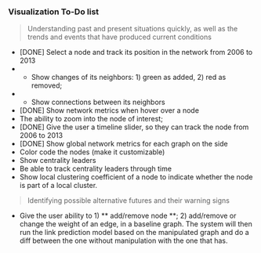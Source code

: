 ### Visualization To-Do list
> Understanding past and present situations quickly, as well as the trends and events that have produced current conditions

* [DONE] Select a node and track its position in the network from 2006 to 2013
* * Show changes of its neighbors: 1) green as added, 2) red as removed;
* * Show connections between its neighbors
* [DONE] Show network metrics when hover over a node
* The ability to zoom into the node of interest;
* [DONE] Give the user a timeline slider, so they can track the node from 2006 to 2013
* [DONE] Show global network metrics for each graph on the side
* Color code the nodes (make it customizable)
* Show centrality leaders
* Be able to track centrality leaders through time
* Show local clustering coefficient of a node to indicate whether the node is part of a local cluster.


> Identifying possible alternative futures and their warning signs

* Give the user ability to 1) ** add/remove node **; 2) add/remove or change the weight of an edge, in a baseline graph. The system will then run the link prediction model based on the manipulated graph and do a diff between the one without manipulation with the one that has.
